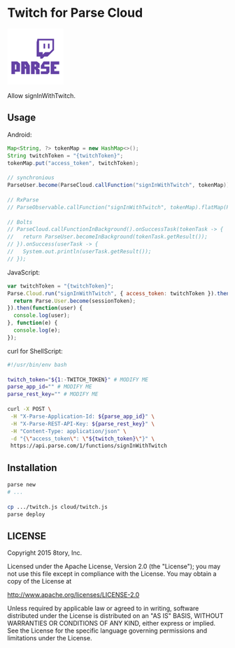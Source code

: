 # Twitch for Parse Cloud

![](art/parse-twitch.png)

Allow signInWithTwitch.

## Usage

Android:

```java
Map<String, ?> tokenMap = new HashMap<>();
String twitchToken = "{twitchToken}";
tokenMap.put("access_token", twitchToken);

// synchronious
ParseUser.become(ParseCloud.callFunction("signInWithTwitch", tokenMap));

// RxParse
// ParseObservable.callFunction("signInWithTwitch", tokenMap).flatMap(ParseObservable::become).subscribe(user -> {}, e -> {});

// Bolts
// ParseCloud.callFunctionInBackground().onSuccessTask(tokenTask -> {
//   return ParseUser.becomeInBackground(tokenTask.getResult());
// }).onSuccess(userTask -> {
//   System.out.println(userTask.getResult());
// });
```

JavaScript:

```js
var twitchToken = "{twitchToken}";
Parse.Cloud.run("signInWithTwitch", { access_token: twitchToken }).then(function(sessionToken) {
  return Parse.User.become(sessionToken);
}).then(function(user) {
  console.log(user);
}, function(e) {
  console.log(e);
});
```

curl for ShellScript:

```bash
#!/usr/bin/env bash

twitch_token="${1:-TWITCH_TOKEN}" # MODIFY ME
parse_app_id="" # MODIFY ME
parse_rest_key="" # MODIFY ME

curl -X POST \
 -H "X-Parse-Application-Id: ${parse_app_id}" \
 -H "X-Parse-REST-API-Key: ${parse_rest_key}" \
 -H "Content-Type: application/json" \
 -d "{\"access_token\": \"${twitch_token}\"}" \
 https://api.parse.com/1/functions/signInWithTwitch
```

## Installation

```bash
parse new
# ...

cp .../twitch.js cloud/twitch.js
parse deploy
```

## LICENSE

Copyright 2015 8tory, Inc.

Licensed under the Apache License, Version 2.0 (the "License"); you may not use this file except in compliance with the License. You may obtain a copy of the License at

http://www.apache.org/licenses/LICENSE-2.0

Unless required by applicable law or agreed to in writing, software distributed under the License is distributed on an "AS IS" BASIS, WITHOUT WARRANTIES OR CONDITIONS OF ANY KIND, either express or implied. See the License for the specific language governing permissions and limitations under the License.
